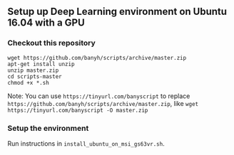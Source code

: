 ## Setup up Deep Learning environment on Ubuntu 16.04 with a GPU

### Checkout this repository

```shell-script
wget https://github.com/banyh/scripts/archive/master.zip
apt-get install unzip
unzip master.zip
cd scripts-master
chmod +x *.sh
```

Note: You can use `https://tinyurl.com/banyscript` to replace `https://github.com/banyh/scripts/archive/master.zip`, like `wget https://tinyurl.com/banyscript -O master.zip`

### Setup the environment

Run instructions in `install_ubuntu_on_msi_gs63vr.sh`.
